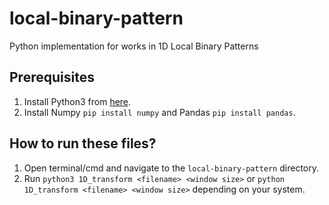# local-binary-pattern
Python implementation for works in 1D Local Binary Patterns


## Prerequisites 
1. Install Python3 from <a href="https://www.python.org/downloads/">here</a>.
2. Install Numpy `pip install numpy` and Pandas `pip install pandas`. 


## How to run these files?
1. Open terminal/cmd and navigate to the `local-binary-pattern` directory. 
2. Run `python3 1D_transform <filename> <window size>` or `python 1D_transform <filename> <window size>` depending on your system.
